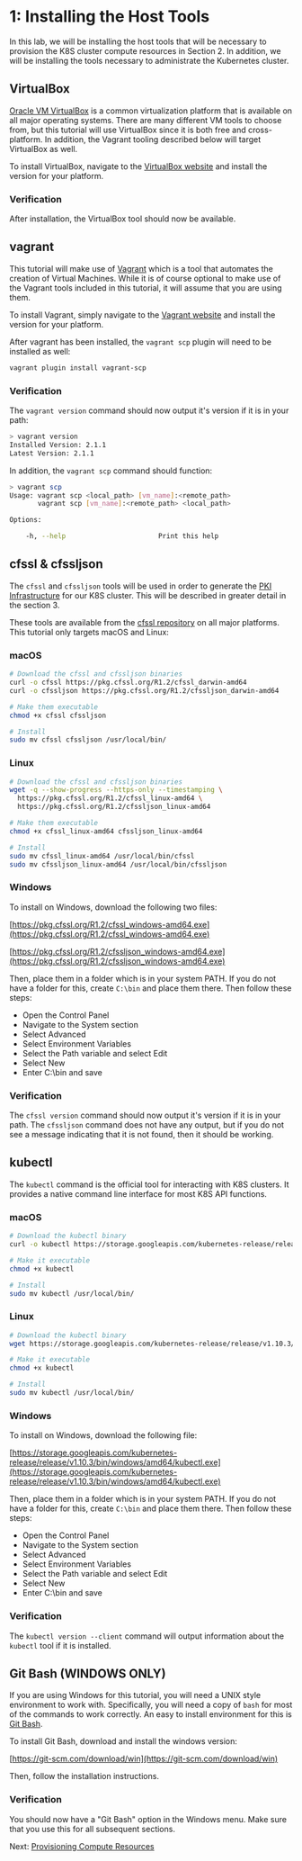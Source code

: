 # 1: Installing the Host Tools

In this lab, we will be installing the host tools that will be necessary to provision the K8S cluster compute resources in Section 2. In addition, we will be installing the tools necessary to administrate the Kubernetes cluster.

## VirtualBox

[Oracle VM VirtualBox](https://www.virtualbox.org/) is a common virtualization platform that is available on all major operating systems. There are many different VM tools to choose from, but this tutorial will use VirtualBox since it is both free and cross-platform. In addition, the Vagrant tooling described below will target VirtualBox as well.

To install VirtualBox, navigate to the [VirtualBox website](https://www.virtualbox.org/) and install the version for your platform.

### Verification

After installation, the VirtualBox tool should now be available.

## vagrant

This tutorial will make use of [Vagrant](https://www.vagrantup.com/) which is a tool that automates the creation of Virtual Machines. While it is of course optional to make use of the Vagrant tools included in this tutorial, it will assume that you are using them.

To install Vagrant, simply navigate to the [Vagrant website](https://www.vagrantup.com/) and install the version for your platform.

After vagrant has been installed, the `vagrant scp` plugin will need to be installed as well:

```bash
vagrant plugin install vagrant-scp
```

### Verification

The `vagrant version` command should now output it's version if it is in your path:

```bash
> vagrant version
Installed Version: 2.1.1
Latest Version: 2.1.1
```

In addition, the `vagrant scp` command should function:

```bash
> vagrant scp
Usage: vagrant scp <local_path> [vm_name]:<remote_path>
       vagrant scp [vm_name]:<remote_path> <local_path>

Options:

    -h, --help                       Print this help
```

## cfssl & cfssljson

The `cfssl` and `cfssljson` tools will be used in order to generate the [PKI Infrastructure](https://en.wikipedia.org/wiki/Public_key_infrastructure) for our K8S cluster. This will be described in greater detail in the section 3.

These tools are available from the [cfssl repository](https://en.wikipedia.org/wiki/Public_key_infrastructure) on all major platforms. This tutorial only targets macOS and Linux:

### macOS

```bash
# Download the cfssl and cfssljson binaries
curl -o cfssl https://pkg.cfssl.org/R1.2/cfssl_darwin-amd64
curl -o cfssljson https://pkg.cfssl.org/R1.2/cfssljson_darwin-amd64

# Make them executable
chmod +x cfssl cfssljson

# Install
sudo mv cfssl cfssljson /usr/local/bin/
```

### Linux

```bash
# Download the cfssl and cfssljson binaries
wget -q --show-progress --https-only --timestamping \
  https://pkg.cfssl.org/R1.2/cfssl_linux-amd64 \
  https://pkg.cfssl.org/R1.2/cfssljson_linux-amd64

# Make them executable
chmod +x cfssl_linux-amd64 cfssljson_linux-amd64

# Install
sudo mv cfssl_linux-amd64 /usr/local/bin/cfssl
sudo mv cfssljson_linux-amd64 /usr/local/bin/cfssljson
```

### Windows

To install on Windows, download the following two files:

[https://pkg.cfssl.org/R1.2/cfssl_windows-amd64.exe](https://pkg.cfssl.org/R1.2/cfssl_windows-amd64.exe)

[https://pkg.cfssl.org/R1.2/cfssljson_windows-amd64.exe](https://pkg.cfssl.org/R1.2/cfssljson_windows-amd64.exe)

Then, place them in a folder which is in your system PATH. If you do not have a folder for this, create `C:\bin` and place them there. Then follow these steps:

* Open the Control Panel
* Navigate to the System section
* Select Advanced
* Select Environment Variables
* Select the Path variable and select Edit
* Select New
* Enter C:\bin and save

### Verification

The `cfssl version` command should now output it's version if it is in your path. The `cfssljson` command does not have any output, but if you do not see a message indicating that it is not found, then it should be working.

## kubectl

The `kubectl` command is the official tool for interacting with K8S clusters. It provides a native command line interface for most K8S API functions.

### macOS

```bash
# Download the kubectl binary
curl -o kubectl https://storage.googleapis.com/kubernetes-release/release/v1.10.3/bin/darwin/amd64/kubectl

# Make it executable
chmod +x kubectl

# Install
sudo mv kubectl /usr/local/bin/
```

### Linux

```bash
# Download the kubectl binary
wget https://storage.googleapis.com/kubernetes-release/release/v1.10.3/bin/linux/amd64/kubectl

# Make it executable
chmod +x kubectl

# Install
sudo mv kubectl /usr/local/bin/
```

### Windows

To install on Windows, download the following file:

[https://storage.googleapis.com/kubernetes-release/release/v1.10.3/bin/windows/amd64/kubectl.exe](https://storage.googleapis.com/kubernetes-release/release/v1.10.3/bin/windows/amd64/kubectl.exe)

Then, place them in a folder which is in your system PATH. If you do not have a folder for this, create `C:\bin` and place them there. Then follow these steps:

* Open the Control Panel
* Navigate to the System section
* Select Advanced
* Select Environment Variables
* Select the Path variable and select Edit
* Select New
* Enter C:\bin and save

### Verification

The `kubectl version --client` command will output information about the `kubectl` tool if it is installed.

## Git Bash (WINDOWS ONLY)

If you are using Windows for this tutorial, you will need a UNIX style environment to work with. Specifically, you will need a copy of `bash` for most of the commands to work correctly. An easy to install environment for this is [Git Bash](https://git-scm.com/).

To install Git Bash, download and install the windows version:

[https://git-scm.com/download/win](https://git-scm.com/download/win)

Then, follow the installation instructions.

### Verification

You should now have a "Git Bash" option in the Windows menu. Make sure that you use this for all subsequent sections.

Next: [Provisioning Compute Resources](02-provisioning-compute-resources.md)
